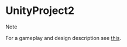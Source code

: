 # UnityProject2


> [!NOTE]
> For a gameplay and design description see [this](https://github.com/bluzier4409/UnityProject1/blob/main/Design.md).


